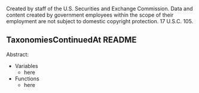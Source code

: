 ﻿Created by staff of the U.S. Securities and Exchange Commission.
Data and content created by government employees within the scope of their employment are not subject to domestic copyright protection. 17 U.S.C. 105.

## TaxonomiesContinuedAt README
Abstract:

 - Variables
	 - here
 - Functions
	 - here

